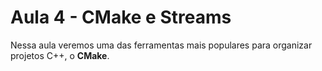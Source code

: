 Aula 4 - CMake e Streams
========================

Nessa aula veremos uma das ferramentas mais populares para organizar projetos
C++, o **CMake**.

